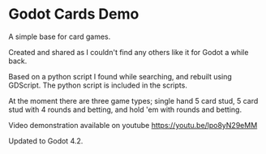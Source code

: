 # Godot Cards Demo

A simple base for card games.

Created and shared as I couldn't find any others like it for Godot a while back.

Based on a python script I found while searching, and rebuilt using GDScript. The python script is included in the scripts.

At the moment there are three game types; single hand 5 card stud, 5 card stud with 4 rounds and betting, and hold 'em with rounds and betting.

Video demonstration available on youtube https://youtu.be/lpo8yN29eMM

Updated to Godot 4.2.


